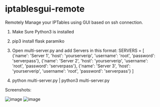 # iptablesgui-remote
Remotely Manage your IPTables using GUI based on ssh connection.

1. Make Sure Python3 is installed
2. pip3 install flask paramiko
3. Open multi-server.py and add Servers in this format:
      SERVERS = [
          {'name': 'Server 1', 'host': 'yourserverip', 'username': 'root', 'password': 'serverpass'},
          {'name': 'Server 2', 'host': 'yourserverip', 'username': 'root', 'password': 'serverpass'},
          {'name': 'Server 3', 'host': 'yourserverip', 'username': 'root', 'password': 'serverpass'}
      ]

4. python multi-server.py | python3 multi-server.py


Screenshots:

![image](https://github.com/user-attachments/assets/c7ba3871-72ad-4fc7-8f71-c57a477b6619)
![image](https://github.com/user-attachments/assets/5cc1b693-0009-420a-ab5a-d1758cdd5e0e)
